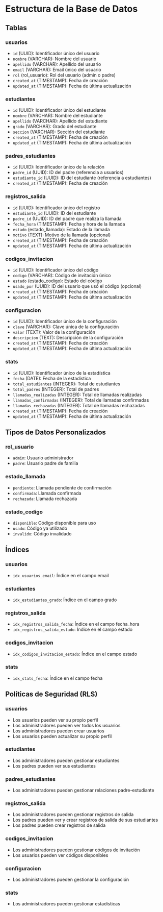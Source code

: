 # Estructura de la Base de Datos

## Tablas

### usuarios
- `id` (UUID): Identificador único del usuario
- `nombre` (VARCHAR): Nombre del usuario
- `apellido` (VARCHAR): Apellido del usuario
- `email` (VARCHAR): Email único del usuario
- `rol` (rol_usuario): Rol del usuario (admin o padre)
- `created_at` (TIMESTAMP): Fecha de creación
- `updated_at` (TIMESTAMP): Fecha de última actualización

### estudiantes
- `id` (UUID): Identificador único del estudiante
- `nombre` (VARCHAR): Nombre del estudiante
- `apellido` (VARCHAR): Apellido del estudiante
- `grado` (VARCHAR): Grado del estudiante
- `seccion` (VARCHAR): Sección del estudiante
- `created_at` (TIMESTAMP): Fecha de creación
- `updated_at` (TIMESTAMP): Fecha de última actualización

### padres_estudiantes
- `id` (UUID): Identificador único de la relación
- `padre_id` (UUID): ID del padre (referencia a usuarios)
- `estudiante_id` (UUID): ID del estudiante (referencia a estudiantes)
- `created_at` (TIMESTAMP): Fecha de creación

### registros_salida
- `id` (UUID): Identificador único del registro
- `estudiante_id` (UUID): ID del estudiante
- `padre_id` (UUID): ID del padre que realiza la llamada
- `fecha_hora` (TIMESTAMP): Fecha y hora de la llamada
- `estado` (estado_llamada): Estado de la llamada
- `motivo` (TEXT): Motivo de la llamada (opcional)
- `created_at` (TIMESTAMP): Fecha de creación
- `updated_at` (TIMESTAMP): Fecha de última actualización

### codigos_invitacion
- `id` (UUID): Identificador único del código
- `codigo` (VARCHAR): Código de invitación único
- `estado` (estado_codigo): Estado del código
- `usado_por` (UUID): ID del usuario que usó el código (opcional)
- `created_at` (TIMESTAMP): Fecha de creación
- `updated_at` (TIMESTAMP): Fecha de última actualización

### configuracion
- `id` (UUID): Identificador único de la configuración
- `clave` (VARCHAR): Clave única de la configuración
- `valor` (TEXT): Valor de la configuración
- `descripcion` (TEXT): Descripción de la configuración
- `created_at` (TIMESTAMP): Fecha de creación
- `updated_at` (TIMESTAMP): Fecha de última actualización

### stats
- `id` (UUID): Identificador único de la estadística
- `fecha` (DATE): Fecha de la estadística
- `total_estudiantes` (INTEGER): Total de estudiantes
- `total_padres` (INTEGER): Total de padres
- `llamadas_realizadas` (INTEGER): Total de llamadas realizadas
- `llamadas_confirmadas` (INTEGER): Total de llamadas confirmadas
- `llamadas_rechazadas` (INTEGER): Total de llamadas rechazadas
- `created_at` (TIMESTAMP): Fecha de creación
- `updated_at` (TIMESTAMP): Fecha de última actualización

## Tipos de Datos Personalizados

### rol_usuario
- `admin`: Usuario administrador
- `padre`: Usuario padre de familia

### estado_llamada
- `pendiente`: Llamada pendiente de confirmación
- `confirmada`: Llamada confirmada
- `rechazada`: Llamada rechazada

### estado_codigo
- `disponible`: Código disponible para uso
- `usado`: Código ya utilizado
- `invalido`: Código invalidado

## Índices

### usuarios
- `idx_usuarios_email`: Índice en el campo email

### estudiantes
- `idx_estudiantes_grado`: Índice en el campo grado

### registros_salida
- `idx_registros_salida_fecha`: Índice en el campo fecha_hora
- `idx_registros_salida_estado`: Índice en el campo estado

### codigos_invitacion
- `idx_codigos_invitacion_estado`: Índice en el campo estado

### stats
- `idx_stats_fecha`: Índice en el campo fecha

## Políticas de Seguridad (RLS)

### usuarios
- Los usuarios pueden ver su propio perfil
- Los administradores pueden ver todos los usuarios
- Los administradores pueden crear usuarios
- Los usuarios pueden actualizar su propio perfil

### estudiantes
- Los administradores pueden gestionar estudiantes
- Los padres pueden ver sus estudiantes

### padres_estudiantes
- Los administradores pueden gestionar relaciones padre-estudiante

### registros_salida
- Los administradores pueden gestionar registros de salida
- Los padres pueden ver y crear registros de salida de sus estudiantes
- Los padres pueden crear registros de salida

### codigos_invitacion
- Los administradores pueden gestionar códigos de invitación
- Los usuarios pueden ver códigos disponibles

### configuracion
- Los administradores pueden gestionar la configuración

### stats
- Los administradores pueden gestionar estadísticas 